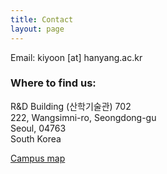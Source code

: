 ```yaml
---
title: Contact
layout: page
---
```


Email: kiyoon [at] hanyang.ac.kr<br>

<h3>Where to find us:</h3>
R&D Building (산학기술관) 702<br>
222, Wangsimni-ro, Seongdong-gu<br>
Seoul, 04763<br>
South Korea<br>

<a href="https://www.hanyang.ac.kr/web/eng/map_seoul" target="_blank">Campus map</a>
